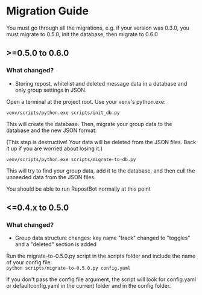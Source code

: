 # Migration Guide

You must go through all the migrations, e.g. if your version was 0.3.0, you must migrate to 0.5.0, init the database, then migrate to 0.6.0

## \>=0.5.0 to 0.6.0

### What changed?

- Storing repost, whitelist and deleted message data in a database and only group settings in JSON.

Open a terminal at the project root. Use your venv's python.exe:

`venv/scripts/python.exe scripts/init_db.py`

This will create the database. Then, migrate your group data to the database and the new JSON format:

(This step is destructive! Your data will be deleted from the JSON files. Back it up if you are worried about losing it.)

`venv/scripts/python.exe scripts/migrate-to-db.py`

This will try to find your group data, add it to the database, and then cull the unneeded data from the JSON files.

You should be able to run RepostBot normally at this point

## <=0.4.x to 0.5.0

### What changed?

- Group data structure changes: key name "track" changed to "toggles" and a "deleted" section is added

Run the migrate-to-0.5.0.py script in the scripts folder and include the name of your config file:\
`python scripts/migrate-to-0.5.0.py config.yaml`

If you don't pass the config file argument, the script will look for config.yaml or defaultconfig.yaml in the current folder and in the config folder.